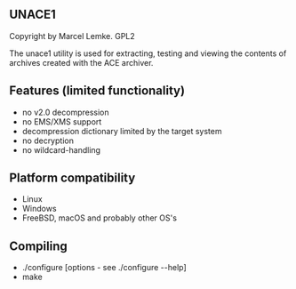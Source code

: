## UNACE1

Copyright by Marcel Lemke. GPL2

The unace1 utility is used for extracting, testing and viewing the contents
of archives created with the ACE archiver.

## Features (limited functionality)

  - no v2.0 decompression
  - no EMS/XMS support
  - decompression dictionary limited by the target system
  - no decryption
  - no wildcard-handling

## Platform compatibility

  - Linux
  - Windows
  - FreeBSD, macOS and probably other OS's

## Compiling

  - ./configure [options - see ./configure --help]
  - make
